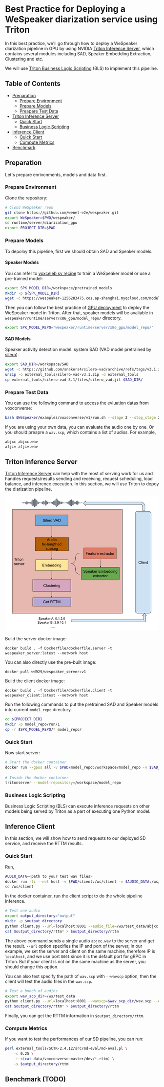 # Best Practice for Deploying a WeSpeaker diarization service using Triton

In this best practice, we'll go through how to deploy a WeSpeaker diarization pipeline in GPU by using NVIDIA [Triton Inference Server](https://github.com/triton-inference-server/server), which contains several modules including SAD, Speaker Embedding Extraction, Clustering and etc.

We will use [Triton Business Logic Scripting](https://github.com/triton-inference-server/python_backend#business-logic-scripting) (BLS) to implement this pipeline.

## Table of Contents

- [Preparation](#preparation)
  - [Prepare Environment](#prepare-environment)
  - [Prepare Models](#prepare-models)
  - [Preapare Test Data](#prepare-test-data)
- [Triton Inference Server](#triton-inference-server)
  - [Quick Start](#quick-start)
  - [Business Logic Scripting](#bls)
- [Inference Client](#inference-client)
  - [Quick Start](#quick-start-1)
  - [Compute Metrics](#compute-metrics)
- [Benchmark](#benchmark)


## Preparation

Let's prepare enrivonments, models and data first.

### Prepare Environment

Clone the repository:

```bash
# Clond WeSpeaker repo
git clone https://github.com/wenet-e2e/wespeaker.git
export WeSpeaker=$PWD/wespeaker/
cd runtime/server/diarization_gpu
export PROJECT_DIR=$PWD

```

### Prepare Models

To depoloy this pipeline, first we should obtain SAD and Speaker models.

#### Speaker Models

You can refer to [voxceleb sv recipe](https://github.com/wenet-e2e/wespeaker/tree/master/examples/voxceleb/v2) to train a WeSpeaker model or use a pre-trained model:

```bash
export SPK_MODEL_DIR=/workspace/pretrained_models
mkdir -p ${SPK_MODEL_DIR}
wget -c https://wespeaker-1256283475.cos.ap-shanghai.myqcloud.com/models/voxceleb/voxceleb_resnet34_LM.onnx -O ${SPK_MODEL_DIR}/voxceleb_resnet34_LM.onnx
```

Then you can follow the best practice of [GPU deployment](https://github.com/wenet-e2e/wespeaker/tree/master/runtime/server/x86_gpu) to deploy the WeSpeaker model in Triton.
After that, speaker models will be avaliable in `wespeaker/runtime/server/x86_gpu/model_repo/` directory.

```bash
export SPK_MODEL_REPO="wespeaker/runtime/server/x86_gpu/model_repo/"
```

#### SAD Models

Speaker activity detection model: system SAD (VAD model pretrained by [silero](https://github.com/snakers4/silero-vad)).

```bash
export SAD_DIR=/workspace/SAD
wget -c https://github.com/snakers4/silero-vad/archive/refs/tags/v3.1.zip -O external_tools/silero-vad-v3.1.zip
unzip -o external_tools/silero-vad-v3.1.zip -d external_tools
cp external_tools/silero-vad-3.1/files/silero_vad.jit $SAD_DIR/
```

### Prepare Test Data

You can use the following command to access the evluation datas from voxconverse:

```bash
bash $WeSpeaker/examples/voxconverse/v1/run.sh --stage 2 --stop_stage 2
```

If you are using your own data, you can evaluate the audio one by one. Or you should preapre a `wav.scp`, which contains a list of audios. For example,

```
abjxc abjxc.wav
afjiv afjiv.wav
```

## Triton Inference Server

[Triton Inference Server](https://github.com/triton-inference-server/server) can help with the most of serving work for us and handles requests/results sending and receiving, request scheduling, load balance, and inference execution.  In this section, we will use Triton to depoy the diarization pipeline.

![Pipeline](./bls.png)

Build the server docker image:
```
docker build . -f Dockerfile/dockerfile.server -t wespeaker_server:latest --network host
```

You can also directly use the pre-built image:
```
docker pull wd929/wespeaker_server:v1
```

Build the client docker image:
```
docker build . -f Dockerfile/dockerfile.client -t wespeaker_client:latest --network host
```

Run the following commands to put the pretrained SAD and Speaker models into current `model_repo` directory.

```bash
cd ${PROJECT_DIR}
mkdir -p model_repo/run/1
cp -r $SPK_MODEL_REPO/* model_repo/

```

### Quick Start

Now start server:

```bash
# Start the docker container
docker run --gpus all -v $PWD/model_repo:/workspace/model_repo -v $SAD_DIR:/workspace/triton/ --shm-size=1g --ulimit memlock=-1 -p 8000:8000 -p 8001:8001 -p 8002:8002 --ulimit stack=67108864 -it  wespeaker_server:latest

# Inside the docker container
tritonserver --model-repository=/workspace/model_repo

```

### Business Logic Scripting

Business Logic Scripting (BLS) can execute inference requests on other models being served by Triton as a part of executing one Python model.


## Inference Client

In this section, we will show how to send requests to our deployed SD service, and receive the RTTM results.


### Quick Start

Run,

```bash
AUDIO_DATA=<path to your test wav files>
docker run -ti --net host -v $PWD/client:/ws/client -v $AUDIO_DATA:/ws/test_data  wespeaker_client:latest
cd /ws/client
```

In the docker container, run the client script to do the whole pipeline inference.

```bash
# Test one audio
export output_directory="output"
mkdir -p $output_directory
python client.py --url=localhost:8001 --audio_file=/ws/test_data/abjxc.wav --output_directory=$output_directory
cat $output_directory/rttm* > $output_directory/rttm
```

The above command sends a single audio `abjxc.wav` to the server and get the result. `--url` option specifies the IP and port of the server, in our example, we set the server and client on the same machine, therefore IP is `localhost`, and we use port `8001` since it is the default port for gRPC in Triton. But if your client is not on the same machine as the server, you should change this option.

You can also test specify the path of `wav.scp` with `--wavscp` option, then the client will test the audio files in the `wav.scp`.

```bash
# Test a bunch of audios
export wav_scp_dir=/ws/test_data
python client.py --url=localhost:8001 --wavscp=$wav_scp_dir/wav.scp --output_directory="outp"
cat $output_directory/rttm* > $output_directory/rttm
```

Finally, you can get the RTTM information in `$output_directory/rttm`.

### Compute Metrics

If you want to test the performances of our SD pipeline, you can run:

```bash
perl external_tools/SCTK-2.4.12/src/md-eval/md-eval.pl \
    -c 0.25 \
    -r <(cat data/voxconverse-master/dev/*.rttm) \
    -s $output_directory/rttm
```

## Benchmark (TODO)

